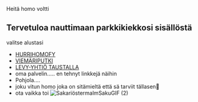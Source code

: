 Heitä homo voltti
## Tervetuloa nauttimaan parkkikiekkosi sisällöstä
valitse alustasi


- [HURRIHOMOFY](https://open.spotify.com/album/66rQzTqQm0vPJOLD5YveAA) 
- [VIEMÄRIPUTKI](https://www.youtube.com/playlist?list=PL9RFH1XmLdxP99dh7NEyfkgNWM8AICs0w) 
- [LEVY-YHTIÖ TAUSTALLA](https://www.poptori.fi/)
- oma palvelin..... en tehnyt linkkejä näihin
- Pohjola....
- joku vitun homo joka on sitämieltä että sä tarviit tällasen🤑
- ota vaikka toi ![SakariöstermalmSakuGIF (2)](https://github.com/user-attachments/assets/a60cdb90-7a63-4807-ba4f-4c7e5375c1ce)

